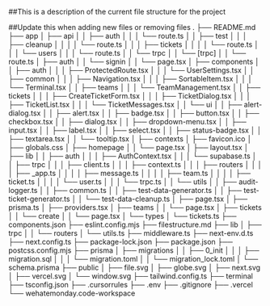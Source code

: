 ##This is a description of the current file structure for the project

##Update this when adding new files or removing files
.
├── README.md
├── app
│   ├── api
│   │   ├── auth
│   │   │   └── route.ts
│   │   ├── test
│   │   │   ├── cleanup
│   │   │   │   └── route.ts
│   │   │   ├── tickets
│   │   │   │   └── route.ts
│   │   │   └── users
│   │   │       └── route.ts
│   │   └── trpc
│   │       └── [trpc]
│   │           └── route.ts
│   ├── auth
│   │   └── signin
│   │       └── page.tsx
│   ├── components
│   │   ├── auth
│   │   │   ├── ProtectedRoute.tsx
│   │   │   └── UserSettings.tsx
│   │   ├── common
│   │   │   ├── Navigation.tsx
│   │   │   ├── SortableItem.tsx
│   │   │   └── Terminal.tsx
│   │   ├── teams
│   │   │   └── TeamManagement.tsx
│   │   ├── tickets
│   │   │   ├── CreateTicketForm.tsx
│   │   │   ├── TicketDialog.tsx
│   │   │   ├── TicketList.tsx
│   │   │   └── TicketMessages.tsx
│   │   └── ui
│   │       ├── alert-dialog.tsx
│   │       ├── alert.tsx
│   │       ├── badge.tsx
│   │       ├── button.tsx
│   │       ├── checkbox.tsx
│   │       ├── dialog.tsx
│   │       ├── dropdown-menu.tsx
│   │       ├── input.tsx
│   │       ├── label.tsx
│   │       ├── select.tsx
│   │       ├── status-badge.tsx
│   │       ├── textarea.tsx
│   │       └── tooltip.tsx
│   ├── contexts
│   ├── favicon.ico
│   ├── globals.css
│   ├── homepage
│   │   └── page.tsx
│   ├── layout.tsx
│   ├── lib
│   │   ├── auth
│   │   │   ├── AuthContext.tsx
│   │   │   └── supabase.ts
│   │   ├── trpc
│   │   │   ├── client.ts
│   │   │   ├── context.ts
│   │   │   ├── routers
│   │   │   │   ├── _app.ts
│   │   │   │   ├── message.ts
│   │   │   │   ├── team.ts
│   │   │   │   ├── ticket.ts
│   │   │   │   └── user.ts
│   │   │   └── trpc.ts
│   │   └── utils
│   │       ├── audit-logger.ts
│   │       ├── common.ts
│   │       ├── test-data-generator.ts
│   │       ├── test-ticket-generator.ts
│   │       └── test-data-cleanup.ts
│   ├── page.tsx
│   ├── prisma.ts
│   ├── providers.tsx
│   ├── teams
│   │   └── page.tsx
│   ├── tickets
│   │   └── create
│   │       └── page.tsx
│   └── types
│       └── tickets.ts
├── components.json
├── eslint.config.mjs
├── filestructure.md
├── lib
│   ├── trpc
│   │   └── routers
│   └── utils.ts
├── middleware.ts
├── next-env.d.ts
├── next.config.ts
├── package-lock.json
├── package.json
├── postcss.config.mjs
├── prisma
│   ├── migrations
│   │   ├── 0_init
│   │   │   ├── migration.sql
│   │   │   └── migration.toml
│   │   └── migration_lock.toml
│   └── schema.prisma
├── public
│   ├── file.svg
│   ├── globe.svg
│   ├── next.svg
│   ├── vercel.svg
│   └── window.svg
├── tailwind.config.ts
├── terminal
├── tsconfig.json
├── .cursorrules
├── .env
├── .gitignore
├── .vercel
└── wehatemonday.code-workspace